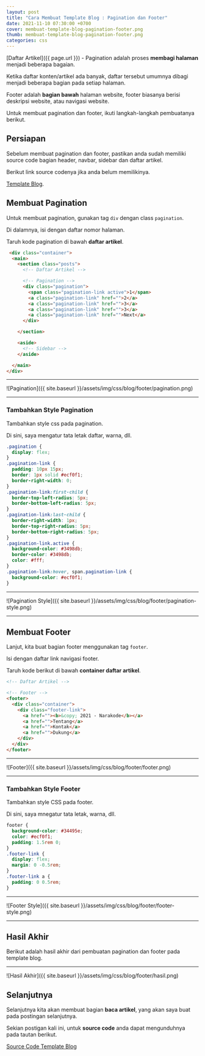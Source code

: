 ```yaml
---
layout: post
title: "Cara Membuat Template Blog : Pagination dan Footer"
date: 2021-11-10 07:30:00 +0700
cover: membuat-template-blog-pagination-footer.png
thumb: membuat-template-blog-pagination-footer.png
categories: css
---
```


[Daftar Artikel]({{ page.url }}) - Pagination adalah proses __membagi halaman__ menjadi beberapa bagaian.

Ketika daftar konten/artikel ada banyak, daftar tersebut umumnya dibagi menjadi beberapa bagian pada setiap halaman.

Footer adalah __bagian bawah__ halaman website, footer biasanya berisi deskripsi website, atau navigasi website.

Untuk membuat pagination dan footer, ikuti langkah-langkah pembuatanya berikut.

## Persiapan

Sebelum membuat pagination dan footer, pastikan anda sudah memiliki source code bagian header, navbar, sidebar dan daftar artikel.

Berikut link source codenya jika anda belum memilikinya.

<a href="https://github.com/narakode/template-blog/blob/main/artikel.html" target="_blank">Template Blog</a>.

## Membuat Pagination

Untuk membuat pagination, gunakan tag `div` dengan class `pagination`.

Di dalamnya, isi dengan daftar nomor halaman.

Taruh kode pagination di bawah __daftar artikel__.

```html
 <div class="container">
  <main>
    <section class="posts">
      <!-- Daftar Artikel -->

      <!-- Pagination -->
      <div class="pagination">
        <span class="pagination-link active">1</span>
        <a class="pagination-link" href="">2</a>
        <a class="pagination-link" href="">3</a>
        <a class="pagination-link" href="">3</a>
        <a class="pagination-link" href="">Next</a>
      </div>

    </section>

    <aside>
      <!-- Sidebar -->
    </aside>

  </main>
</div>
```

***

![Pagination]({{ site.baseurl }}/assets/img/css/blog/footer/pagination.png)

***

### Tambahkan Style Pagination

Tambahkan style css pada pagination.

Di sini, saya mengatur tata letak daftar, warna, dll.

```css
.pagination {
  display: flex;
}
.pagination-link {
  padding: 10px 15px;
  border: 1px solid #ecf0f1;
  border-right-width: 0;
}
.pagination-link:first-child {
  border-top-left-radius: 5px;
  border-bottom-left-radius: 5px;
}
.pagination-link:last-child {
  border-right-width: 1px;
  border-top-right-radius: 5px;
  border-bottom-right-radius: 5px;
}
.pagination-link.active {
  background-color: #3498db;
  border-color: #3498db;
  color: #fff;
}
.pagination-link:hover, span.pagination-link {
  background-color: #ecf0f1;
}
```

***

![Pagination Style]({{ site.baseurl }}/assets/img/css/blog/footer/pagination-style.png)

***

## Membuat Footer

Lanjut, kita buat bagian footer menggunakan tag `footer`.

Isi dengan daftar link navigasi footer.

Taruh kode berikut di bawah **container daftar artikel**.

```html
<!-- Daftar Artikel -->

<!-- Footer -->
<footer>
  <div class="container">
    <div class="footer-link">
      <a href=""><b>&copy; 2021 - Narakode</b></a>
      <a href="">Tentang</a>
      <a href="">Kontak</a>
      <a href="">Dukung</a>
    </div>
  </div>
</footer>
```

***

![Footer]({{ site.baseurl }}/assets/img/css/blog/footer/footer.png)

***

### Tambahkan Style Footer

Tambahkan style CSS pada footer.

Di sini, saya mnegatur tata letak, warna, dll.

```css
footer {
  background-color: #34495e;
  color: #ecf0f1;
  padding: 1.5rem 0;
}
.footer-link {
  display: flex;
  margin: 0 -0.5rem;
}
.footer-link a {
  padding: 0 0.5rem;
}
```

***

![Footer Style]({{ site.baseurl }}/assets/img/css/blog/footer/footer-style.png)

***

## Hasil Akhir

Berikut adalah hasil akhir dari pembuatan pagination dan footer pada template blog.

***

![Hasil Akhir]({{ site.baseurl }}/assets/img/css/blog/footer/hasil.png)


## Selanjutnya

Selanjutnya kita akan membuat bagian **baca artikel**, yang akan saya buat pada postingan selanjutnya.

Sekian postigan kali ini, untuk __source code__ anda dapat mengunduhnya pada tautan berikut. 

<a href="https://github.com/narakode/template-blog" target="_blank">Source Code Template Blog</a>